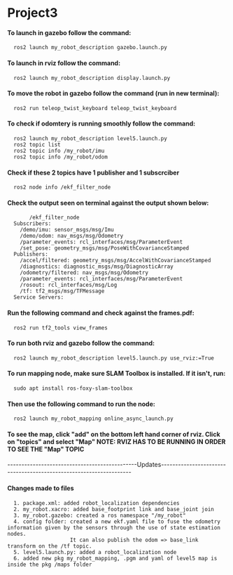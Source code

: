# Project3
#### To launch in gazebo follow the command: 
      ros2 launch my_robot_description gazebo.launch.py
#### To launch in rviz follow the command: 
      ros2 launch my_robot_description display.launch.py
#### To move the robot in gazebo follow the command (run in new terminal): 
      ros2 run teleop_twist_keyboard teleop_twist_keyboard
#### To check if odomtery is running smoothly follow the command:
      ros2 launch my_robot_description level5.launch.py
      ros2 topic list
      ros2 topic info /my_robot/imu
      ros2 topic info /my_robot/odom
#### Check if these 2 topics have 1 publisher and 1 subscrciber
      ros2 node info /ekf_filter_node
#### Check the output seen on terminal against the output shown below:
           /ekf_filter_node
      Subscribers:
        /demo/imu: sensor_msgs/msg/Imu
        /demo/odom: nav_msgs/msg/Odometry
        /parameter_events: rcl_interfaces/msg/ParameterEvent
        /set_pose: geometry_msgs/msg/PoseWithCovarianceStamped
      Publishers:
        /accel/filtered: geometry_msgs/msg/AccelWithCovarianceStamped
        /diagnostics: diagnostic_msgs/msg/DiagnosticArray
        /odometry/filtered: nav_msgs/msg/Odometry
        /parameter_events: rcl_interfaces/msg/ParameterEvent
        /rosout: rcl_interfaces/msg/Log
        /tf: tf2_msgs/msg/TFMessage
      Service Servers:
#### Run the following command and check against the frames.pdf:
      ros2 run tf2_tools view_frames
#### To run both rviz and gazebo follow the command:
      ros2 launch my_robot_description level5.launch.py use_rviz:=True
#### To run mapping node, make sure SLAM Toolbox is installed. If it isn't, run:
      sudo apt install ros-foxy-slam-toolbox
#### Then use the following command to run the node:
      ros2 launch my_robot_mapping online_async_launch.py 
#### To see the map, click "add" on the bottom left hand corner of rviz. Click on "topics" and select "Map" NOTE: RVIZ HAS TO BE RUNNING IN ORDER TO SEE        THE "Map" TOPIC

----------------------------------------------Updates-------------------------------------------------------------------
#### Changes made to files
      1. package.xml: added robot_localization dependencies
      2. my_robot.xacro: added base_footprint link and base_joint join
      3. my_robot.gazebo: created a ros namespace "/my_robot" 
      4. config folder: created a new ekf.yaml file to fuse the odometry information given by the sensors through the use of state estimation nodes.
                        It can also publish the odom => base_link transform on the /tf topic.
      5. level5.launch.py: added a robot_localization node
      6. added new pkg my_robot_mapping, .pgm and yaml of level5 map is inside the pkg /maps folder

